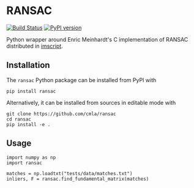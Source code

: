 # RANSAC

[![Build Status](https://travis-ci.com/cmla/ransac.svg?branch=master)](https://travis-ci.com/cmla/ransac)
[![PyPI version](https://img.shields.io/pypi/v/ransac)](https://pypi.org/project/ransac)

Python wrapper around Enric Meinhardt's C implementation of RANSAC distributed
in [imscript](https://github.com/mnhrdt/imscript).


## Installation

The `ransac` Python package can be installed from PyPI with

    pip install ransac

Alternatively, it can be installed from sources in editable mode with

    git clone https://github.com/cmla/ransac
    cd ransac
    pip install -e .


## Usage

    import numpy as np
    import ransac

    matches = np.loadtxt("tests/data/matches.txt")
    inliers, F = ransac.find_fundamental_matrix(matches)
